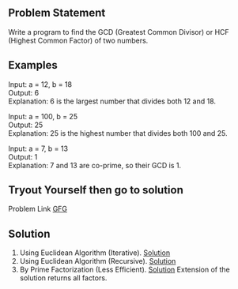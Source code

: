 ## Problem Statement  
Write a program to find the GCD (Greatest Common Divisor) or HCF (Highest Common Factor) of two numbers.

## Examples  
Input: a = 12, b = 18  
Output: 6  
Explanation: 6 is the largest number that divides both 12 and 18.

Input: a = 100, b = 25  
Output: 25  
Explanation: 25 is the highest number that divides both 100 and 25.

Input: a = 7, b = 13  
Output: 1  
Explanation: 7 and 13 are co-prime, so their GCD is 1.

## Tryout Yourself then go to solution  
Problem Link <bold>[GFG](https://www.geeksforgeeks.org/problems/gcd-of-two-numbers/0) </bold>

## Solution  
1. Using Euclidean Algorithm (Iterative). [Solution](./Euclidean_Iterative_Solution.cpp)  
2. Using Euclidean Algorithm (Recursive). [Solution](./Euclidean_Recursive_Solution.cpp)  
3. By Prime Factorization (Less Efficient). [Solution](./Prime_Factorization_Solution.cpp) Extension of the solution returns all factors.
